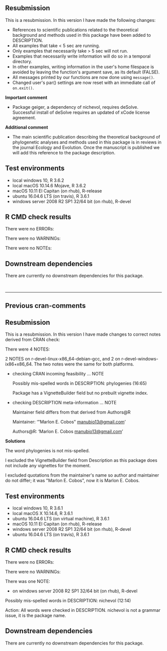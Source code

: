 ## Resubmission
This is a resubmission. In this version I have made the following changes:

* References to scientific publications related to the theoretical background 
and methods used in this package have been added to DESCRIPTION.
* All examples that take < 5 sec are running. 
* Only examples that necessarily take > 5 sec will not run.
* Examples that necessarily write information will do so in a temporal directory.
* In other examples, writing information in the user's home filespace is avoided 
by leaving the function's argument save, as its default (FALSE).
* All messages printed by our functions are now done using `message()`.
* Changed user's par() settings are now reset with an immediate call of `on.exit()`.

**Important comment**

* Package geiger, a dependency of nichevol, requires deSolve. Successful install 
of deSolve requires an updated of xCode license agreement.

**Additional comment**

* The main scientific publication describing the theoretical background of
phylogenetic analyses and methods used in this package is in reviews in the 
journal Ecology and Evolution. Once the manuscript is published we will 
add this reference to the package description.


## Test environments
* local windows 10, R 3.6.2
* local macOS 10.14.6 Mojave, R 3.6.2
* macOS 10.11 El Capitan (on rhub), R-release
* ubuntu 16.04.6 LTS (on travis), R 3.6.1
* windows server 2008 R2 SP1 32/64 bit (on rhub), R-devel


## R CMD check results
There were no ERRORs:

There were no WARNINGs:

There were no NOTEs:


## Downstream dependencies
There are currently no downstream dependencies for this package. 

<br>
<hr>

## Previous cran-comments

## Resubmission
This is a resubmission. In this version I have made changes to correct notes 
derived from CRAN check:

There were 4 NOTES:

2 NOTES on r-devel-linux-x86_64-debian-gcc, and 2 on r-devel-windows-ix86+x86_64.
The two notes were the same for both platforms.

* checking CRAN incoming feasibility ... NOTE

  Possibly mis-spelled words in DESCRIPTION:
  phylogenies (16:65)
  
  Package has a VignetteBuilder field but no prebuilt vignette index.

* checking DESCRIPTION meta-information ... NOTE

  Maintainer field differs from that derived from Authors@R
  
  Maintainer: ‘"Marlon E. Cobos" <manubio13@gmail.com>’
  
  Authors@R:  ‘Marlon E. Cobos <manubio13@gmail.com>’
  
  
**Solutions**

The word phylogenies is not mis-spelled.

I excluded the VignetteBuilder field from Description as this package does not
include any vignettes for the moment.

I excluded quotations from the maintainer's name so author and maintainer do not
differ; it was "Marlon E. Cobos", now it is Marlon E. Cobos.

## Test environments
* local windows 10, R 3.6.1
* local macOS X 10.14.6, R 3.6.1
* ubuntu 16.04.6 LTS (on virtual machine), R 3.6.1
* macOS 10.11 El Capitan (on rhub), R-release
* windows server 2008 R2 SP1 32/64 bit (on rhub), R-devel
* ubuntu 16.04.6 LTS (on travis), R 3.6.1


## R CMD check results
There were no ERRORs:

There were no WARNINGs:

There was one NOTE:

* on windows server 2008 R2 SP1 32/64 bit (on rhub), R-devel

Possibly mis-spelled words in DESCRIPTION:
  nichevol (12:14)
  
Action: All words were checked in DESCRIPTION. nichevol is not a grammar issue,
it is the package name.


## Downstream dependencies
There are currently no downstream dependencies for this package.
